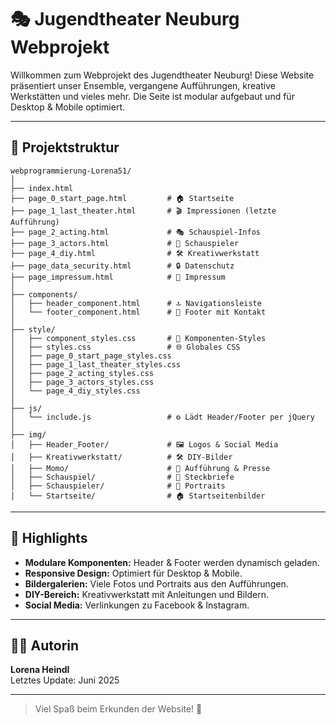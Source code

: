 # 🎭 Jugendtheater Neuburg Webprojekt

Willkommen zum Webprojekt des Jugendtheater Neuburg! Diese Website präsentiert unser Ensemble, vergangene Aufführungen, kreative Werkstätten und vieles mehr. Die Seite ist modular aufgebaut und für Desktop & Mobile optimiert.

---

## 📁 Projektstruktur

```
webprogrammierung-Lorena51/
│
├── index.html
├── page_0_start_page.html         # 🏠 Startseite
├── page_1_last_theater.html       # 🎬 Impressionen (letzte Aufführung)
├── page_2_acting.html             # 🎭 Schauspiel-Infos
├── page_3_actors.html             # 👥 Schauspieler
├── page_4_diy.html                # 🛠️ Kreativwerkstatt
├── page_data_security.html        # 🔒 Datenschutz
├── page_impressum.html            # 📝 Impressum
│
├── components/
│   ├── header_component.html      # 🔝 Navigationsleiste
│   └── footer_component.html      # 🔻 Footer mit Kontakt
│
├── style/
│   ├── component_styles.css       # 🎨 Komponenten-Styles
│   ├── styles.css                 # 🌐 Globales CSS
│   ├── page_0_start_page_styles.css
│   ├── page_1_last_theater_styles.css
│   ├── page_2_acting_styles.css
│   ├── page_3_actors_styles.css
│   └── page_4_diy_styles.css
│
├── js/
│   └── include.js                 # ⚙️ Lädt Header/Footer per jQuery
│
├── img/
│   ├── Header_Footer/             # 🖼️ Logos & Social Media
│   ├── Kreativwerkstatt/          # 🛠️ DIY-Bilder
│   ├── Momo/                      # 📸 Aufführung & Presse
│   ├── Schauspiel/                # 📄 Steckbriefe
│   ├── Schauspieler/              # 👤 Portraits
│   └── Startseite/                # 🏠 Startseitenbilder
```

---

## 🌟 Highlights

- **Modulare Komponenten:** Header & Footer werden dynamisch geladen.
- **Responsive Design:** Optimiert für Desktop & Mobile.
- **Bildergalerien:** Viele Fotos und Portraits aus den Aufführungen.
- **DIY-Bereich:** Kreativwerkstatt mit Anleitungen und Bildern.
- **Social Media:** Verlinkungen zu Facebook & Instagram.

---

## 👩‍💻 Autorin

**Lorena Heindl**  
Letztes Update: Juni 2025

---

> Viel Spaß beim Erkunden der Website! 🎉
